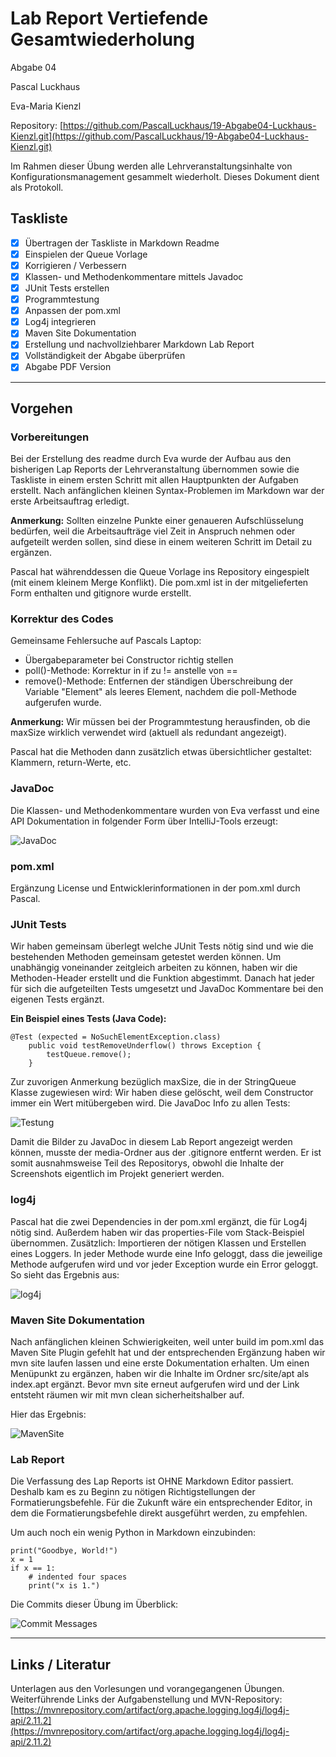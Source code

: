 # Lab Report Vertiefende Gesamtwiederholung

Abgabe 04

Pascal Luckhaus

Eva-Maria Kienzl

Repository: [https://github.com/PascalLuckhaus/19-Abgabe04-Luckhaus-Kienzl.git](https://github.com/PascalLuckhaus/19-Abgabe04-Luckhaus-Kienzl.git)

Im Rahmen dieser Übung werden alle Lehrveranstaltungsinhalte von Konfigurationsmanagement gesammelt wiederholt. Dieses Dokument dient als Protokoll.

## Taskliste

- [X] Übertragen der Taskliste in Markdown Readme
- [X] Einspielen der Queue Vorlage
- [X] Korrigieren / Verbessern
- [X] Klassen- und Methodenkommentare mittels Javadoc
- [X] JUnit Tests erstellen
- [X] Programmtestung
- [X] Anpassen der pom.xml
- [X] Log4j integrieren
- [x] Maven Site Dokumentation
- [X] Erstellung und nachvollziehbarer Markdown Lab Report
- [X] Vollständigkeit der Abgabe überprüfen
- [X] Abgabe PDF Version

-----

## Vorgehen
### Vorbereitungen
Bei der Erstellung des readme durch Eva wurde der Aufbau aus den bisherigen Lap Reports der Lehrveranstaltung übernommen sowie die Taskliste in einem ersten Schritt mit allen Hauptpunkten der Aufgaben erstellt. Nach anfänglichen kleinen Syntax-Problemen im Markdown war der erste Arbeitsauftrag erledigt.

**Anmerkung:** Sollten einzelne Punkte einer genaueren Aufschlüsselung bedürfen, weil die Arbeitsaufträge viel Zeit in Anspruch nehmen oder aufgeteilt werden sollen, sind diese in einem weiteren Schritt im Detail zu ergänzen.

Pascal hat währenddessen die Queue Vorlage ins Repository eingespielt (mit einem kleinem Merge Konflikt). Die pom.xml ist in der mitgelieferten Form enthalten und gitignore wurde erstellt.

### Korrektur des Codes
Gemeinsame Fehlersuche auf Pascals Laptop:
- Übergabeparameter bei Constructor richtig stellen
- poll()-Methode: Korrektur in if zu != anstelle von ==
- remove()-Methode: Entfernen der ständigen Überschreibung der Variable "Element" als leeres Element, nachdem die poll-Methode aufgerufen wurde.

**Anmerkung:** Wir müssen bei der Programmtestung herausfinden, ob die maxSize wirklich verwendet wird (aktuell als redundant angezeigt).

Pascal hat die Methoden dann zusätzlich etwas übersichtlicher gestaltet: Klammern, return-Werte, etc.

### JavaDoc
Die Klassen- und Methodenkommentare wurden von Eva verfasst und eine API Dokumentation in folgender Form über IntelliJ-Tools erzeugt:

![JavaDoc](media/javadoc.jpg)

### pom.xml
Ergänzung License und Entwicklerinformationen in der pom.xml durch Pascal.

### JUnit Tests
Wir haben gemeinsam überlegt welche JUnit Tests nötig sind und wie die bestehenden Methoden gemeinsam getestet werden können. Um unabhängig voneinander zeitgleich arbeiten zu können, haben wir die Methoden-Header erstellt und die Funktion abgestimmt. Danach hat jeder für sich die  aufgeteilten Tests umgesetzt und JavaDoc Kommentare bei den eigenen Tests ergänzt.

**Ein Beispiel eines Tests (Java Code):**
```
@Test (expected = NoSuchElementException.class)
    public void testRemoveUnderflow() throws Exception {
        testQueue.remove();
    }
```

Zur zuvorigen Anmerkung bezüglich maxSize, die in der StringQueue Klasse zugewiesen wird: Wir haben diese gelöscht, weil dem Constructor immer ein Wert mitübergeben wird. Die JavaDoc Info zu allen Tests:

![Testung](media/Testung.jpg)

Damit die Bilder zu JavaDoc in diesem Lab Report angezeigt werden können, musste der media-Ordner aus der .gitignore entfernt werden. Er ist somit ausnahmsweise Teil des Repositorys, obwohl die Inhalte der Screenshots eigentlich im Projekt generiert werden.

### log4j
Pascal hat die zwei Dependencies in der pom.xml ergänzt, die für Log4j nötig sind. Außerdem haben wir das properties-File vom Stack-Beispiel übernommen. Zusätzlich: Importieren der nötigen Klassen und Erstellen eines Loggers. In jeder Methode wurde eine Info geloggt, dass die jeweilige Methode aufgerufen wird und vor jeder Exception wurde ein Error geloggt. So sieht das Ergebnis aus:

![log4j](media/log.jpg)

### Maven Site Dokumentation
Nach anfänglichen kleinen Schwierigkeiten, weil unter build im pom.xml das Maven Site Plugin gefehlt hat und der entsprechenden Ergänzung haben wir mvn site laufen lassen und eine erste Dokumentation erhalten. Um einen Menüpunkt zu ergänzen, haben wir die Inhalte im Ordner src/site/apt als index.apt ergänzt. Bevor mvn site erneut aufgerufen wird und der Link entsteht räumen wir mit mvn clean sicherheitshalber auf.

Hier das Ergebnis:

![MavenSite](media/maven.jpg)

### Lab Report
Die Verfassung des Lap Reports ist OHNE Markdown Editor passiert. Deshalb kam es zu Beginn zu nötigen Richtigstellungen der Formatierungsbefehle. Für die Zukunft wäre ein entsprechender Editor, in dem die Formatierungsbefehle direkt ausgeführt werden, zu empfehlen.

Um auch noch ein wenig Python in Markdown einzubinden:

```
print("Goodbye, World!")
x = 1
if x == 1:
    # indented four spaces
    print("x is 1.")
```

Die Commits dieser Übung im Überblick:

![Commit Messages](media/commits1.jpg)

-----

## Links / Literatur
Unterlagen aus den Vorlesungen und vorangegangenen Übungen. Weiterführende Links der Aufgabenstellung und MVN-Repository: [https://mvnrepository.com/artifact/org.apache.logging.log4j/log4j-api/2.11.2](https://mvnrepository.com/artifact/org.apache.logging.log4j/log4j-api/2.11.2)
